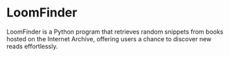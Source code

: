 # LoomFinder
LoomFinder is a Python program that retrieves random snippets from books hosted on the Internet Archive, offering users a chance to discover new reads effortlessly.
